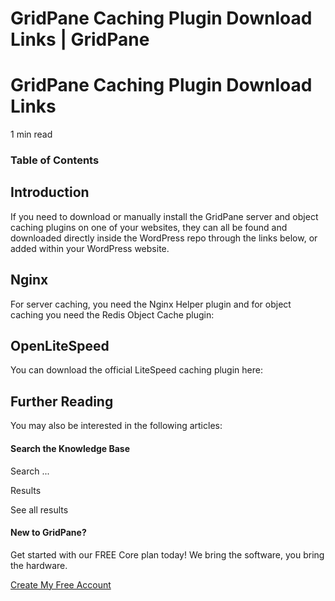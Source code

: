 # GridPane Caching Plugin Download Links | GridPane

# GridPane Caching Plugin Download Links

 

1 min read 

### Table of Contents

 

## Introduction

If you need to download or manually install the GridPane server and object caching plugins on one of your websites, they can all be found and downloaded directly inside the WordPress repo through the links below, or added within your WordPress website.

 

## Nginx

For server caching, you need the Nginx Helper plugin and for object caching you need the Redis Object Cache plugin:

 

## OpenLiteSpeed

You can download the official LiteSpeed caching plugin here:

 

## Further Reading

You may also be interested in the following articles:

 

 

#### Search the Knowledge Base

Search ...

 Results

See all results

#### New to GridPane?

Get started with our FREE Core plan today! We bring the software, you bring the hardware.

[Create My Free Account](https://gridpane.com/checkout/?plan=core)


